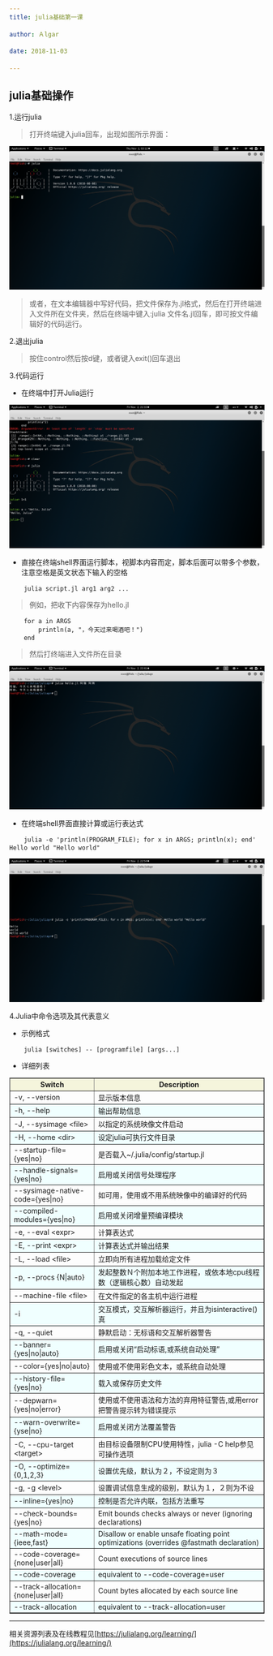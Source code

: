 ```yaml
---
title: julia基础第一课

author: Ａlgar

date: 2018-11-03

---
```


## julia基础操作

1.运行julia

> 打开终端键入julia回车，出现如图所示界面：

![open julia](/assets/img/fltjulia1.png)

> 或者，在文本编辑器中写好代码，把文件保存为.jl格式，然后在打开终端进入文件所在文件夹，然后在终端中键入:julia 文件名.jl回车，即可按文件编辑好的代码运行。

2.退出julia

> 按住control然后按d键，或者键入exit()回车退出

3.代码运行

- 在终端中打开Julia运行

![run in terminator](/assets/img/LJulia1.png)

- 直接在终端shell界面运行脚本，视脚本内容而定，脚本后面可以带多个参数，注意空格是英文状态下输入的空格

```
    julia script.jl arg1 arg2 ...
```

>例如，把收下内容保存为hello.jl

```
    for a in ARGS
        println(a, "，今天过来喝酒吧！")
    end
```

>然后打终端进入文件所在目录

![hello.jl](/assets/img/LJulia2.png)

- 在终端shell界面直接计算或运行表达式

```
    julia -e 'println(PROGRAM_FILE); for x in ARGS; println(x); end' Hello world "Hello world"
```
![helloworld](/assets/img/LJulia3.png)

4.Julia中命令选项及其代表意义

- 示例格式

```
    julia [switches] -- [programfile] [args...]
```

- 详细列表


<table border="1">
    <tr bgcolor="Beige">
        <th>Switch</th>
        <th>Description</th>
    </tr>
    <tr>
        <td>-v, --version</td>
        <td>显示版本信息</td>
    </tr>
    <tr bgcolor="Azure">
        <td>-h, --help</td>
         <td>输出帮助信息</td>
    </tr>
    <tr>
        <td>-J, --sysimage &lt;file&gt;</td>
        <td>以指定的系统映像文件启动</td>
    </tr>
    <tr bgcolor="Azure">
        <td>-H, --home &lt;dir&gt;</td>
        <td>设定julia可执行文件目录</td>
    </tr>
    <tr>
        <td>--startup-file={yes|no}</td>
        <td>是否载入~/.julia/config/startup.jl</td>
    </tr>
    <tr bgcolor="Azure">
        <td>--handle-signals={yes|no}</td>
        <td>启用或关闭信号处理程序</td>
    </tr>
    <tr>
        <td>--sysimage-native-code={yes|no}</td>
        <td>如可用，使用或不用系统映像中的编译好的代码</td>
    </tr>
    <tr bgcolor="Azure">
        <td>--compiled-modules={yes|no}</td>
        <td>启用或关闭增量预编译模块</td>
    </tr>
    <tr>
        <td>-e, --eval &lt;expr&gt;</td>
        <td>计算表达式</td>
    </tr>
    <tr bgcolor="Azure">
        <td>-E, --print &lt;expr&gt;</td>
        <td>计算表达式并输出结果</td>
    </tr>
    <tr>
        <td>-L, --load &lt;file&gt;</td>
        <td>立即向所有进程加载给定文件</td>
    </tr>
    <tr bgcolor="Azure">
        <td>-p, --procs {N|auto}</td>
        <td>发起整数Ｎ个附加本地工作进程，或依本地cpu线程数（逻辑核心数）自动发起</td>
    </tr>
    <tr>
        <td>--machine-file &lt;file&gt;</td>
        <td>在文件指定的各主机中运行进程</td>
    </tr>
    <tr bgcolor="Azure">
        <td>-i</td>
        <td>交互模式，交互解析器运行，并且为isinteractive()真</td>
    </tr>
    <tr>
        <td>-q, --quiet</td>
        <td>静默启动：无标语和交互解析器警告</td>
    </tr>
    <tr bgcolor="Azure">
        <td>--banner={yes|no|auto}</td>
        <td>启用或关闭“启动标语,或系统自动处理”</td>
    </tr>
    <tr>
        <td>--color={yes|no|auto}</td>
        <td>使用或不使用彩色文本，或系统自动处理</td>
    </tr>
    <tr bgcolor="Azure">
        <td>--history-file={yes|no}</td>
        <td>载入或保存历史文件</td>
    </tr>
    <tr>
        <td>--depwarn={yes|no|error}</td>
        <td>使用或不使用语法和方法的弃用特征警告,或用error把警告提示转为错误提示</td>
    </tr>
    <tr bgcolor="Azure">
        <td>--warn-overwrite={yse|no}</td>
        <td>启用或关闭方法覆盖警告</td>
    </tr>
    <tr>
        <td>-C, --cpu-target &lt;target&gt;</td>
        <td>由目标设备限制CPU使用特性，julia -C help参见可操作选项</td>
    </tr>
    <tr bgcolor="Azure">
        <td>-O, --optimize={0,1,2,3}</td>
        <td>设置优先级，默认为２，不设定则为３</td>
    </tr>
    <tr>
        <td>-g, -g &lt;level&gt;</td>
        <td>设置调试信息生成的级别，默认为１，２则为不设</td>
    </tr>
    <tr bgcolor="Azure">
        <td>--inline={yes|no}</td>
        <td>控制是否允许内联，包括方法重写</td>
    </tr>
    <tr>
        <td>--check-bounds={yes|no}</td>
        <td>Emit bounds checks always or never (ignoring declarations)</td>
    </tr>
    <tr bgcolor="Azure">
        <td>--math-mode={ieee,fast}</td>
        <td>Disallow or enable unsafe floating point optimizations (overrides @fastmath declaration)</td>
    </tr>
    <tr>
        <td>--code-coverage={none|user|all}</td>
        <td>Count executions of source lines</td>
    </tr>
    <tr bgcolor="Azure">
        <td>--code-coverage</td>
        <td>equivalent to --code-coverage=user</td>
    </tr>
    <tr>
        <td>--track-allocation={none|user|all}</td>
        <td>Count bytes allocated by each source line</td>
    </tr>
    <tr bgcolor="Azure">
        <td>--track-allocation</td>
        <td>equivalent to --track-allocation=user</td>
    </tr>
</table>


---

 相关资源列表及在线教程见[https://julialang.org/learning/](https://julialang.org/learning/)

